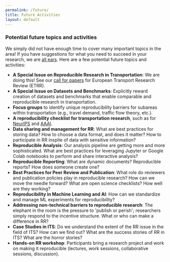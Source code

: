 ```yaml
---
permalink: /future/
title: Future Activities
layout: default
---
```


### Potential future topics and activities
We simply did not have enough time to cover many important topics in the area! If you have suggestions for what you need to succeed in your research, we are <a href="https://docs.google.com/forms/d/e/1FAIpQLSePwCggee6GQAV1P6AedYjQvx_zGigVMnIJpB7u7T16GD-3OQ/viewform">all ears</a>. Here are a few potential future topics and activities:
- **A Special Issue on Reproducible Research in Transportation**: We are doing this! See our [call for papers](https://www.springeropen.com/collections/RRT24) for European Transport Research Review (ETRR).
- **A Special Issue on Datasets and Benchmarks**: Explicitly reward creation of datasets and benchmarks that enable comparable and reproducible research in transportation.
- **Focus groups** to identify unique reproducibility barriers for subareas within transportation (e.g., travel demand, traffic flow theory, etc.).
- **A reproducibility checklist for transportation research**, such as for [NeurIPS](https://neurips.cc/public/guides/PaperChecklist) and [AAAI](https://aaai.org/conference/aaai/aaai-25/aaai-25-reproducibility-checklist/).
- **Data sharing and management for RR**: What are best practices for storing data? How to choose a data format, and does it matter? How to participate in RR inspite of data with sensitive information?
- **Reproducible Analysis**: Our analysis pipeline are getting more and more sophisticated. What are best practices for leveraging Jupyter or Google Colab notebooks to perform and share interactive analysis?
- **Reproducible Reporting**: What are dynamic documents? Reproducible reports? How does someone create one?
- **Best Practices for Peer Review and Publication**: What role do reviewers and publication policies play in reproducible research? How can we move the needle forward? What are open science checklists? How well are they working?
- **Reproducibility in Machine Learning and AI**: How can we standardize and manage ML experiments for reproducibility? 
- **Addressing non-technical barriers to reproducible research**: The elephant in the room is the pressure to 'publish or perish'; researchers simply respond to the incentive structure. What or who can make a difference in RR?
- **Case Studies in ITS**: Do we understand the extent of the RR issue in the field of ITS? How can we find out? What are the success stories of RR in ITS? What are the horror stories?
- **Hands-on RR workshop**: Participants bring a research project and work on making it reproducible (lectures, work sessions, collaborative sessions, discussion).